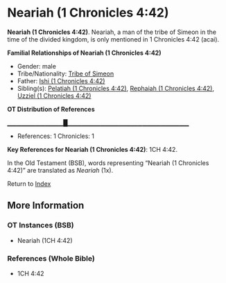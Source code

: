 # Neariah (1 Chronicles 4:42)
**Neariah (1 Chronicles 4:42)**. 
Neariah, a man of the tribe of Simeon in the time of the divided kingdom, is only mentioned in 1 Chronicles 4:42 (acai). 




**Familial Relationships of Neariah (1 Chronicles 4:42)**


* Gender: male
* Tribe/Nationality: [Tribe of Simeon](../../../groups/md/acai/Simeon.md)
* Father: [Ishi (1 Chronicles 4:42)](Ishi.3.md)
* Sibling(s): [Pelatiah (1 Chronicles 4:42)](Pelatiah.2.md), [Rephaiah (1 Chronicles 4:42)](Rephaiah.3.md), [Uzziel (1 Chronicles 4:42)](Uzziel.2.md)


**OT Distribution of References**

▁▁▁▁▁▁▁▁▁▁▁▁█▁▁▁▁▁▁▁▁▁▁▁▁▁▁▁▁▁▁▁▁▁▁▁▁▁▁
* References: 1 Chronicles: 1



**Key References for Neariah (1 Chronicles 4:42)**: 
1CH 4:42. 


In the Old Testament (BSB), words representing “Neariah (1 Chronicles 4:42)” are translated as 
*Neariah* (1x). 




Return to [Index](00-Index.md)

## More Information

### OT Instances (BSB)

* Neariah (1CH 4:42)



### References (Whole Bible)

* 1CH 4:42



